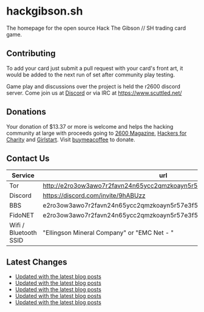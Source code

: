 # hackgibson.sh
The homepage for the open source Hack The Gibson // SH trading card game.


## Contributing

To add your card just submit a pull request with your card's front art, it would be added to the next run of set after community play testing.

Game play and discussions over the project is held the r2600 discord server. Come join us at [Discord](https://discord.com/invite/9hABUzz) or via IRC at https://www.scuttled.net/


## Donations

Your donation of $13.37 or more is welcome and helps the hacking community at large with proceeds going to [2600 Magazine](https://2600.com/), [Hackers for Charity](https://hackersforcharity.org) and [Girlstart](https://girlstart.org).  Visit [buymeacoffee](https://www.buymeacoffee.com/hackgibson.sh) to donate.


## Contact Us

Service | url
-|-
Tor | http://e2ro3ow3awo7r2favn24n65ycc2qmzkoayn5r57e3f56nvjwdcgg32ad.onion
Discord | https://discord.com/invite/9hABUzz
BBS | e2ro3ow3awo7r2favn24n65ycc2qmzkoayn5r57e3f56nvjwdcgg32ad.onion:23
FidoNET | e2ro3ow3awo7r2favn24n65ycc2qmzkoayn5r57e3f56nvjwdcgg32ad.onion:24554
Wifi / Bluetooth SSID | "Ellingson Mineral Company" or "EMC Net - <fidonet address>"

## Latest Changes
<!-- BLOG-POST-LIST:START -->
- [Updated with the latest blog posts](https://github.com/DFW2600/hackgibson.sh/commit/b4e69a22cdc5058115093666703eb1a723b72daa)
- [Updated with the latest blog posts](https://github.com/DFW2600/hackgibson.sh/commit/5e2db0a84308a4bf6deb0eedc0b83eee220fb599)
- [Updated with the latest blog posts](https://github.com/DFW2600/hackgibson.sh/commit/4fc5d8b7990f45eefde961d684ffa81dd38652b1)
- [Updated with the latest blog posts](https://github.com/DFW2600/hackgibson.sh/commit/61c7a3741222ea5afe32f7d85cff4d9d0d969185)
- [Updated with the latest blog posts](https://github.com/DFW2600/hackgibson.sh/commit/1ad3cb5060b95c7644a452b67e273fed280537b8)
<!-- BLOG-POST-LIST:END -->
